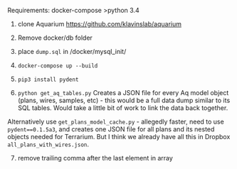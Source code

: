 Requirements:
docker-compose
\>python 3.4


1) clone Aquarium
https://github.com/klavinslab/aquarium

2) Remove docker/db folder

3) place `dump.sql` in /docker/mysql_init/

4) `docker-compose up --build`

5) `pip3 install pydent`

6) `python get_aq_tables.py`
Creates a JSON file for every Aq model object (plans, wires, samples, etc) - this would be a full data dump similar to its SQL tables. Would take a little bit of work to link the data back together.

Alternatively use `get_plans_model_cache.py` - allegedly faster, need to use `pydent==0.1.5a3`, and creates one JSON file for all plans and its nested objects needed for Terrarium. But I think we already have all this in Dropbox `all_plans_with_wires.json`.

7) remove trailing comma after the last element in array
